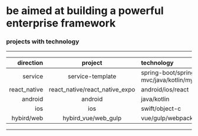 # be aimed at building a powerful enterprise framework

### projects with technology

---
| direction    | project                         | technology                                                     |
|-------------:|:-------------------------------:| :--------------------------------------------------------------|
| service      | service-template                | spring-boot/spring-mvc/java/kotlin/mybatis/mysql/django/python |
| react_native | react_native/react_native_expo  | android/ios/react                                              |
| android      | android                         | java/kotlin                                                    |
| ios          | ios                             | swift/object-c                                                 |
| hybird/web   | hybird_vue/web_gulp             | vue/gulp/webpack/es6/sass                                      |
---